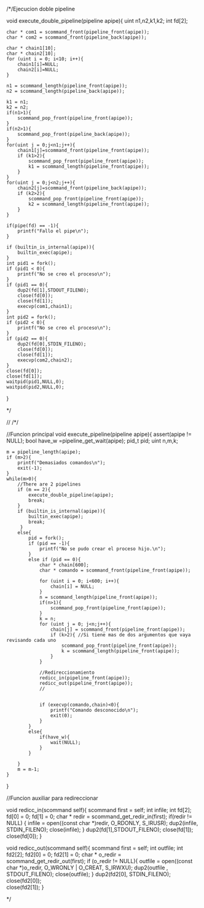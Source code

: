 /*/Ejecucion doble pipeline

void execute_double_pipeline(pipeline apipe){
    uint n1,n2,k1,k2;
    int fd[2];	
	
	char * com1 = scommand_front(pipeline_front(apipe));	
	char * com2 = scommand_front(pipeline_back(apipe));
        	
  	char * chain1[10];
   	char * chain2[10];
   	for (uint i = 0; i<10; i++){
        chain1[i]=NULL;
        chain2[i]=NULL;
    }
        	
    n1 = scommand_length(pipeline_front(apipe));
    n2 = scommand_length(pipeline_back(apipe));
        	
	k1 = n1;
	k2 = n2;
	if(n1>1){
		scommand_pop_front(pipeline_front(apipe));
	}
	if(n2>1){
		scommand_pop_front(pipeline_back(apipe));
	}
	for(uint j = 0;j<n1;j++){
		chain1[j]=scommand_front(pipeline_front(apipe));
	    if (k1>2){
	    	scommand_pop_front(pipeline_front(apipe));
	        k1 = scommand_length(pipeline_front(apipe));
	    }
	}
	for(uint j = 0;j<n2;j++){
		chain2[j]=scommand_front(pipeline_back(apipe));
		if (k2>2){
	    	scommand_pop_front(pipeline_front(apipe));
	        k2 = scommand_length(pipeline_front(apipe));
	    }
	}
	        
	if(pipe(fd) == -1){
		printf("Fallo el pipe\n");
	}
	        
	if (builtin_is_internal(apipe)){
		builtin_exec(apipe);        
   	}
    int pid1 = fork();
    if (pid1 < 0){
        printf("No se creo el proceso\n");
    }
    if (pid1 == 0){
        dup2(fd[1],STDOUT_FILENO);
        close(fd[0]);
        close(fd[1]);
        execvp(com1,chain1);
    }
    int pid2 = fork();
    if (pid2 < 0){
        printf("No se creo el proceso\n");
    }
    if (pid2 == 0){
	    dup2(fd[0],STDIN_FILENO);
        close(fd[0]);
        close(fd[1]);
        execvp(com2,chain2);
    }
  	close(fd[0]);
    close(fd[1]);
    waitpid(pid1,NULL,0);
    waitpid(pid2,NULL,0);
}

*/

//
/*/

//Funcion principal
void execute_pipeline(pipeline apipe){
    assert(apipe != NULL);
    bool have_w =pipeline_get_wait(apipe);
    pid_t pid;
    uint n,m,k;
	
	m = pipeline_length(apipe);
	if (m>2){
		printf("Demasiados comandos\n");
        exit(-1);
	}
    while(m>0){
    	//There are 2 pipelines
        if (m == 2){ 
        	execute_double_pipeline(apipe);
            break;
        }
        if (builtin_is_internal(apipe)){
			builtin_exec(apipe);
            break;           
         }
        else{
            pid = fork();
            if (pid == -1){
                printf("No se pudo crear el proceso hijo.\n");
            }
            else if (pid == 0){	
				char * chain[600];
				char * comando = scommand_front(pipeline_front(apipe));
            
                for (uint i = 0; i<600; i++){
                    chain[i] = NULL;
                }
                n = scommand_length(pipeline_front(apipe));   
                if(n>1){
                	scommand_pop_front(pipeline_front(apipe)); 
                }
                k = n;
                for (uint j = 0; j<n;j++){
                    chain[j] = scommand_front(pipeline_front(apipe));	
					if (k>2){ //Si tiene mas de dos argumentos que vaya revisando cada uno
						scommand_pop_front(pipeline_front(apipe));
						k = scommand_length(pipeline_front(apipe));
					}
                }
                
                //Redireccionamiento
                redicc_in(pipeline_front(apipe));
                redicc_out(pipeline_front(apipe));
                //


                if (execvp(comando,chain)<0){
                	printf("Comando desconocido\n");
                	exit(0);
                }          
            }
            else{
                if(have_w){
                    wait(NULL);
                }
            }
        
        }
        m = m-1;	
    }
}


//Funcion auxiliar para redireccionar

void redicc_in(scommand self){
        scommand first = self;
        int infile;
        int fd[2];
        fd[0] = 0;
        fd[1] = 0;
        char * redir = scommand_get_redir_in(first);
        if(redir != NULL) {
            infile = open((const char *)redir, O_RDONLY, S_IRUSR);
            dup2(infile, STDIN_FILENO);
            close(infile);
        }
        dup2(fd[1],STDOUT_FILENO);
        close(fd[1]);
        close(fd[0]);
}

void redicc_out(scommand self){
        scommand first = self;
        int outfile;
        int fd2[2];
        fd2[0] = 0;
        fd2[1] = 0;
        char * o_redir = scommand_get_redir_out(first);
        if (o_redir != NULL){
            outfile = open((const char *)o_redir, O_WRONLY | O_CREAT, S_IRWXU);
            dup2(outfile , STDOUT_FILENO);
            close(outfile);
        }
        dup2(fd2[0], STDIN_FILENO); 
        close(fd2[0]);		
        close(fd2[1]);
}

*/